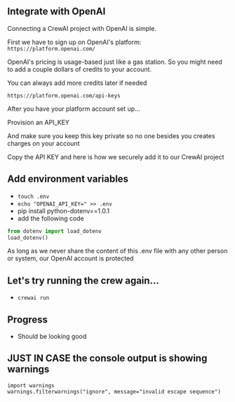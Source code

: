 ## Integrate with OpenAI

Connecting a CrewAI project with OpenAI is simple.

First we have to sign up on OpenAI's platform: `https://platform.openai.com/`

OpenAI's pricing is usage-based just like a gas station. So you might need to add a couple dollars of credits to your account.

You can always add more credits later if needed

`https://platform.openai.com/api-keys`

After you have your platform account set up...

Provision an API_KEY

And make sure you keep this key private so no one besides you creates charges on your account

Copy the API KEY and here is how we securely add it to our CrewAI project

## Add environment variables

- `touch .env`
- `echo "OPENAI_API_KEY=" >> .env`
- pip install python-dotenv==1.0.1
- add the following code
```main.py
from dotenv import load_dotenv
load_dotenv()
```

As long as we never share the content of this .env file with any other person or system, our OpenAI account is protected

## Let's try running the crew again...

- `crewai run`

## Progress

- Should be looking good

## JUST IN CASE the console output is showing warnings

```
import warnings
warnings.filterwarnings("ignore", message="invalid escape sequence")
```